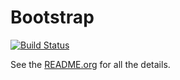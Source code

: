 # Bootstrap

[![Build Status](https://travis-ci.org/julian-gehring/Bootstrap.jl.svg?branch=master)](https://travis-ci.org/julian-gehring/Bootstrap.jl)

See the [README.org](README.org) for all the details.

